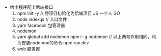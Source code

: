 - 给小程序配上后端接口
    1. npm init -y // 将项目初始化为后端项目
        JS 一个人   GO
    2. node index.js // 入口文件
    3. yarn facebook 包管理器
    4. nodemon 
    5. yarn global add nodemon
       npm i -g nodemon        // 以上两句作用相同，均为安装nodemon的命令
       npm run dev
    6. web 服务器
       
    